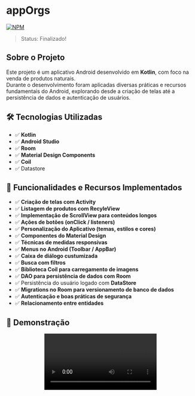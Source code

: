 # appOrgs
[![NPM](https://img.shields.io/npm/l/react)]([https://github.com/crlucassilva/appOrgs/blob/main/LICENSE)
> Status: Finalizado!

## Sobre o Projeto
Este projeto é um aplicativo Android desenvolvido em **Kotlin**, com foco na venda de produtos naturais.  
Durante o desenvolvimento foram aplicadas diversas práticas e recursos fundamentais do Android, explorando desde a criação de telas até a persistência de dados e autenticação de usuários.

## 🛠️ Tecnologias Utilizadas

- ✅ **Kotlin**
- ✅ **Android Studio** 
- ✅ **Room**  
- ✅ **Material Design Components**
- ✅ **Coil**
- ✅ Datastore

## 🚀 Funcionalidades e Recursos Implementados

- ✅ **Criação de telas com Activity**
- ✅ **Listagem de produtos com RecyleView** 
- ✅ **Implementação de ScrollView para conteúdos longos**  
- ✅ **Ações de botões (onClick / listeners)**
- ✅ **Personalização do Aplicativo (temas, estilos e cores)**
- ✅ **Componentes do Material Design**
- ✅ **Técnicas de medidas responsivas**
- ✅ **Menus no Android (Toolbar / AppBar)** 
- ✅ **Caixa de diálogo custumizada**
- ✅ **Busca com filtros**
- ✅ **Biblioteca Coil para carregamento de imagens**
- ✅ **DAO para persistência de dados com Room**
- ✅ Persistência do usuário logado com **DataStore**
- ✅ **Migrations no Room para versionamento de banco de dados**  
- ✅ **Autenticação e boas práticas de segurança**  
- ✅ **Relacionamento entre entidades**    

## 📸 Demonstração
<div align="center">
  <video src="https://github.com/user-attachments/assets/5d3cac97-a629-402d-a592-4cb0ac0da73e" controls width="300"></video>
</div>
